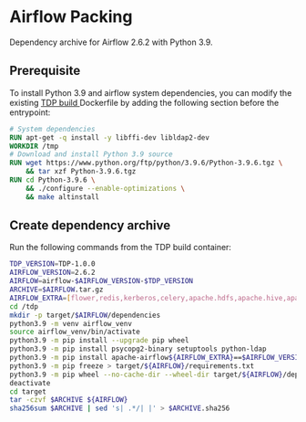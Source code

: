 # Airflow Packing
Dependency archive for Airflow 2.6.2 with Python 3.9.

## Prerequisite

To install Python 3.9 and airflow system dependencies, you can modify the existing [TDP build ](https://github.com/TOSIT-IO/TDP/tree/main/build-env) Dockerfile by adding the following section before the entrypoint:

```dockerfile
# System dependencies
RUN apt-get -q install -y libffi-dev libldap2-dev
WORKDIR /tmp
# Download and install Python 3.9 source
RUN wget https://www.python.org/ftp/python/3.9.6/Python-3.9.6.tgz \
    && tar xzf Python-3.9.6.tgz
RUN cd Python-3.9.6 \
    && ./configure --enable-optimizations \
    && make altinstall
```

## Create dependency archive

Run the following commands from the TDP build container:

```bash
TDP_VERSION=TDP-1.0.0
AIRFLOW_VERSION=2.6.2
AIRFLOW=airflow-$AIRFLOW_VERSION-$TDP_VERSION
ARCHIVE=$AIRFLOW.tar.gz
AIRFLOW_EXTRA=[flower,redis,kerberos,celery,apache.hdfs,apache.hive,apache.spark]
cd /tdp
mkdir -p target/$AIRFLOW/dependencies
python3.9 -m venv airflow_venv
source airflow_venv/bin/activate
python3.9 -m pip install --upgrade pip wheel
python3.9 -m pip install psycopg2-binary setuptools python-ldap
python3.9 -m pip install apache-airflow${AIRFLOW_EXTRA}==$AIRFLOW_VERSION --constraint "https://raw.githubusercontent.com/apache/airflow/constraints-$AIRFLOW_VERSION/constraints-3.9.txt"
python3.9 -m pip freeze > target/${AIRFLOW}/requirements.txt
python3.9 -m pip wheel --no-cache-dir --wheel-dir target/${AIRFLOW}/dependencies -r target/${AIRFLOW}/requirements.txt
deactivate
cd target 
tar -czvf $ARCHIVE ${AIRFLOW}
sha256sum $ARCHIVE | sed 's| .*/| |' > $ARCHIVE.sha256
```

